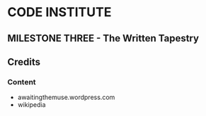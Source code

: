 # CODE INSTITUTE 
## MILESTONE THREE - The Written Tapestry

## Credits 

### Content
* awaitingthemuse.wordpress.com
* wikipedia


